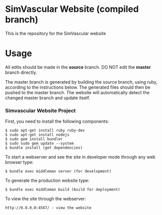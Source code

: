 # SimVascular Website (compiled branch)

This is the repository for the SimVascular website

# Usage

All edits should be made in the **source** branch. DO NOT edit the **master** branch directly.

The master branch is generated by building the source branch, using ruby, according to the instructions below. The generated files should then be pushed to the master branch. The website will automatically detect the changed master branch and update itself.

### Simvascular Website Project

First, you need to install the following components:

```
$ sudo apt-get install ruby ruby-dev
$ sudo apt-get install nodejs
$ sudo gem install bundler
$ sudo sudo gem update --system
$ bundle install (get dependencies)
```

To start a webserver and see the site in developer mode through any web browser type:

```
$ bundle exec middleman server (for development)
```

To generate the production website type:

```
$ bundle exec middleman build (build for deployment)
```

To view the site through the webserver:

```
http://0.0.0.0:4567/ - view the website
```
